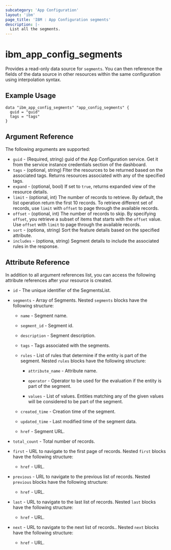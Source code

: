 ```yaml
---
subcategory: 'App Configuration'
layout: 'ibm'
page_title: 'IBM : App Configuration segments'
description: |-
  List all the segments.
---
```


# ibm_app_config_segments

Provides a read-only data source for `segments`. You can then reference the fields of the data source in other resources within the same configuration using interpolation syntax.

## Example Usage

```hcl
data "ibm_app_config_segments" "app_config_segments" {
  guid = "guid"
  tags = "tags"
}
```

## Argument Reference

The following arguments are supported:

- `guid` - (Required, string) guid of the App Configuration service. Get it from the service instance credentials section of the dashboard.
- `tags` - (optional, string) Flter the resources to be returned based on the associated tags. Returns resources associated with any of the specified tags.
- `expand` - (optional, bool) If set to `true`, returns expanded view of the resource details.
- `limit` - (optional, int) The number of records to retrieve. By default, the list operation return the first 10 records. To retrieve different set of records, use `limit` with `offset` to page through the available records.
- `offset` - (optional, int) The number of records to skip. By specifying `offset`, you retrieve a subset of items that starts with the `offset` value. Use `offset` with `limit` to page through the available records.
- `sort` - (optiona, string) Sort the feature details based on the specified attribute.
- `includes` - (optiona, string) Segment details to include the associated rules in the response.

## Attribute Reference

In addition to all argument references list, you can access the following attribute references after your resource is created.

- `id` - The unique identifier of the SegmentsList.

- `segments` - Array of Segments. Nested `segments` blocks have the following structure:

  - `name` - Segment name.

  - `segment_id` - Segment id.

  - `description` - Segment description.

  - `tags` - Tags associated with the segments.

  - `rules` - List of rules that determine if the entity is part of the segment. Nested `rules` blocks have the following structure:

    - `attribute_name` - Attribute name.

    - `operator` - Operator to be used for the evaluation if the entity is part of the segment.

    - `values` - List of values. Entities matching any of the given values will be considered to be part of the segment.

  - `created_time` - Creation time of the segment.

  - `updated_time` - Last modified time of the segment data.

  - `href` - Segment URL.

- `total_count` - Total number of records.

- `first` - URL to navigate to the first page of records. Nested `first` blocks have the following structure:

  - `href` - URL.

- `previous` - URL to navigate to the previous list of records. Nested `previous` blocks have the following structure:

  - `href` - URL.

- `last` - URL to navigate to the last list of records. Nested `last` blocks have the following structure:

  - `href` - URL.

- `next` - URL to navigate to the next list of records.. Nested `next` blocks have the following structure:
  - `href` - URL.
